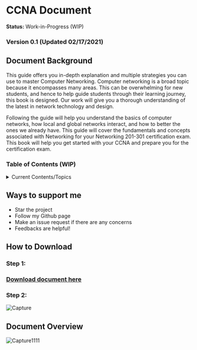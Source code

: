 # CCNA Document 
**Status:** Work-in-Progress (WIP) <br/>
### Version 0.1 (Updated 02/17/2021)

## Document Background
This guide offers you in-depth explanation and multiple strategies you can use to master Computer Networking. Computer networking is a broad topic because it encompasses many areas. This can be overwhelming for new students, and hence to help guide students through their learning journey, this book is designed. Our work will give you a thorough understanding of the latest in network technology and design. 

Following the guide will help you understand the basics of computer networks, how local and global networks interact, and how to better the ones we already have. This guide will cover the fundamentals and concepts associated with Networking for your Networking 201-301 certification exam. This book will help you get started with your CCNA and prepare you for the certification exam. 

### Table of Contents (WIP)
<details>
  <summary>Current Contents/Topics</summary>
  <br/>
  
```
CHAPTER 1 (Network Foundation)	8 
     Computer Network Perspective	8
          Network Overview	8
               Reliable Network	9
     Types of Networks	10
          3 Tier Architectural Model Overview	11
          2 Tier Architectural Model Overview	12
     Types of network topology	12
CHAPTER 2 (TCP/IP Model)	16
     TCP/IP Networking Model	16
          TCP/IP Application Layer	17
               HTTP Overview	18
                    Simple HTTP logic	18
                    Additional Information (HTTP)	19
          TCP/IP Transport Layer	20
               Transmission Control Protocol	20
                    TCP Flags	20
                    Connection-Oriented Communication	21
                    Three-Way Handshake	21
                    Flow Control	22
                    TCP Error Detection/Recovery	24
                    Same-layer and Adjacent-layer Interactions	25
                    TCP Header	25
                    4 Way Handshake	26
               User Datagram Protocol	27
          TCP/IP Network Layer	28
               Characteristics of IP	29
               IPv4 Overview	29
               Limitations of IPv4	31
               IPv6 Overview	31
               Routing basic overview	33
               Network Layer Summary	35
          Data link layer	35
          Physical Layer Overview	37
               Physical Layer Summary	37
          Chapter Summary	37
```   
  <br/>
</details>

## Ways to support me
- Star the project
- Follow my Github page
- Make an issue request if there are any concerns 
- Feedbacks are helpful! <br/>

## How to Download

### Step 1:
### [Download document here](https://github.com/FrancisIGP/CCNA-Document/blob/main/1CCNA-Document(Draft)%20-%20Draft.pdf) <br/>
### Step 2:
![Capture](https://user-images.githubusercontent.com/75497349/108149656-4cfc0e00-710e-11eb-80f2-ad5286f6d25c.JPG)

## Document Overview
![Capture1111](https://user-images.githubusercontent.com/75497349/107882638-7e65b580-6f25-11eb-9e01-d001220275af.JPG)
